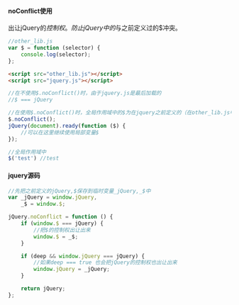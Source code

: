#### noConflict使用
出让jQuery的$控制权。防止jQuery中的$与之前定义过的$冲突。


```javascript
//other_lib.js
var $ = function (selector) {
	console.log(selector);
};
```
```html
<script src="other_lib.js"></script>
<script src="jquery.js"></script>
```
```javascript
//在不使用$.noConflict()时，由于jquery.js是最后加载的
//$ === jQuery

//在使用$.noConflict()时，全局作用域中的$为在jquery之前定义的（在other_lib.js中定义的）
$.noConflict();
jQuery(document).ready(function ($) {
	//可以在这里继续使用局部变量$
});

//全局作用域中
$('test') //test
```

#### jquery源码
```javascript
//先把之前定义的jQuery,$保存到临时变量_jQuery,_$中
var _jQuery = window.jQuery,
    _$ = window.$;

jQuery.noConflict = function () {
	if (window.$ === jQuery) {
		//把$的控制权出让出来
        window.$ = _$;
    }

    if (deep && window.jQuery === jQuery) {
    	//如果deep === true 也会把jQuery的控制权也出让出来
        window.jQuery = _jQuery;
    }

    return jQuery;
};
```
